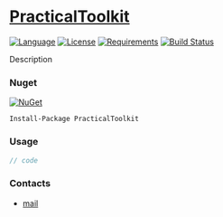 # [PracticalToolkit](https://github.com/ZGGSONG/PracticalToolkit/) 

[![Language](https://img.shields.io/badge/language-C%23-blue.svg?style=flat-square)](https://github.com/ZGGSONG/PracticalToolkit/search?l=C%23&o=desc&s=&type=Code) 
[![License](https://img.shields.io/github/license/ZGGSONG/PracticalToolkit.svg?label=License&maxAge=86400)](LICENSE.md) 
[![Requirements](https://img.shields.io/badge/Requirements-.NET%20Standard%202.0-blue.svg)](https://github.com/dotnet/standard/blob/master/docs/versions/netstandard2.0.md)
[![Build Status](https://github.com/ZGGSONG/PracticalToolkit/workflows/.NET/badge.svg?branch=master)](https://github.com/ZGGSONG/PracticalToolkit/actions?query=workflow%3A%22.NET%22)

Description

### Nuget

[![NuGet](https://img.shields.io/nuget/dt/PracticalToolkit.svg?style=flat-square&label=PracticalToolkit)](https://www.nuget.org/packages/PracticalToolkit/)

```
Install-Package PracticalToolkit
```

### Usage

```cs
// code
```

### Contacts
* [mail](mailto:zggsong@foxmail.com)
